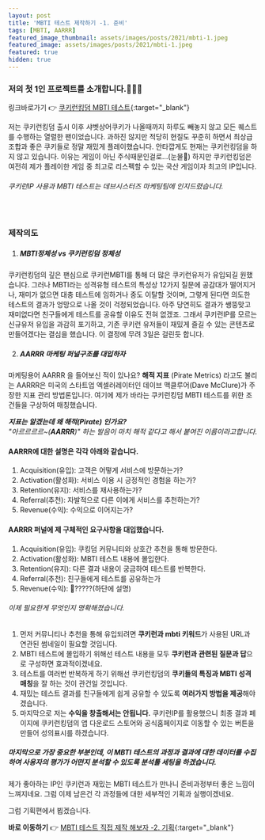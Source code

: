 ```yaml
---
layout: post
title: 'MBTI 테스트 제작하기 -1. 준비'
tags: [MBTI, AARRR]
featured_image_thumbnail: assets/images/posts/2021/mbti-1.jpeg
featured_image: assets/images/posts/2021/mbti-1.jpeg
featured: true
hidden: true
---
```



### 저의 첫 1인 프로젝트를 소개합니다.👏👏👏

링크바로가기 👉  [쿠키런킹덤 MBTI 테스트](http://cookierun-mbti.site){:target="_blank"}



저는 쿠키런킹덤 출시 이후 샤벳상어쿠키가 나올때까지 하루도 빼놓지 않고 모든 퀘스트를 수행하는 열렬한 팬이었습니다. 과하진 않지만 적당히 현질도 꾸준히 하면서 최상급 조합과 좋은 쿠키들로 정말 재밌게 플레이했습니다. 안타깝게도 현재는 쿠키런킹덤을 하지 않고 있습니다. 이유는 게임이 아닌 주식때문인걸로...(눈물🥲) 하지만 쿠키런킹덤은 여전히 제가 플레이한 게임 중 최고로 리스펙할 수 있는 국산 게임이자 최고의 IP입니다.

###### 쿠키런IP 사용과 MBTI 테스트는 데브시스터즈 마케팅팀에 인지드렸습니다.


<br>


### 제작의도
1. ##### MBTI정체성 vs 쿠키런킹덤 정체성
쿠키런킹덤의 깊은 팬심으로 쿠키런MBTI를 통해 더 많은 쿠키런유저가 유입되길 원했습니다. 그러나 MBTI라는 성격유형 테스트의 특성상 12가지 질문에 공감대가 떨어지거나, 재미가 없으면 대충 테스트에 임하거나 중도 이탈할 것이며, 그렇게 된다면 의도한 테스트의 결과가 엉망으로 나올 것이 걱정되었습니다. 아주 당연히도 결과가 쌩뚱맞고 재미없다면 친구들에게 테스트를 공유할 이유도 전혀 없겠죠. 그래서 쿠키런IP를 모르는 신규유저 유입을 과감히 포기하고, 기존 쿠키런 유저들이 재밌게 즐길 수 있는 콘텐츠로 만들어겠다는 결심을 했습니다. 이 결정에 무려 3일은 걸린듯 합니다.

2. ##### AARRR 마케팅 퍼널구조를 대입하자
마케팅용어 AARRR 을 들어보신 적이 있나요? **해적 지표** (Pirate Metrics) 라고도 불리는 AARRR은 미국의 스타트업 엑셀러레이터인 데이브 맥클루어(Dave McClure)가 주장한 지표 관리 방법론입니다. 여기에 제가 바라는 쿠키런킹덤 MBTI 테스트를 위한 조건들을 구상하여 매칭했습니다.

<cite>**지표는 알겠는데 왜 해적(Pirate) 인가요?**</cite><br>
<cite>"아르르르르~(**AARRR**)" 하는 발음이 마치 해적 같다고 해서 붙여진 이름이라고합니다.</cite>


#### AARRR에 대한 설명은 각각 아래와 같습니다.
1. Acquisition(유입): 고객은 어떻게 서비스에 방문하는가?
2. Activation(활성화): 서비스 이용 시 긍정적인 경험을 하는가?
3. Retention(유지): 서비스를 재사용하는가?
4. Referral(추천): 자발적으로 다른 이에게 서비스를 추천하는가?
5. Revenue(수익): 수익으로 이어지는가?


#### AARRR 퍼널에 제 구체적인 요구사항을 대입했습니다.
1. Acquisition(유입): 쿠킹덤 커뮤니티와 상호간 추천을 통해 방문한다.
2. Activation(활성화): MBTI 테스트 내용에 몰입한다.
3. Retention(유지): 다른 결과 내용이 궁금하여 테스트를 반복한다.
4. Referral(추천): 친구들에게 테스트를 공유하는가
5. Revenue(수익): 🧐?????(하단에 설명)

###### 이제 필요한게 무엇인지 명확해졌습니다.

1. 먼저 커뮤니티나 추천을 통해 유입되려면 **쿠키런과 mbti 키워드**가 사용된 URL과 연관된 썸네일이 필요할 것입니다.
2. MBTI 테스트에 몰입하기 위해선 테스트 내용을 모두 **쿠키런과 관련된 질문과 답**으로 구성하면 효과적이겠네요.
3. 테스트를 여러번 반복하게 하기 위해선 쿠키런킹덤의 **쿠키들의 특징과 MBTI 성격 매칭**을 잘 하는 것이 관건일 것입니다.
4. 재밌는 테스트 결과를 친구들에게 쉽게 공유할 수 있도록 **여러가지 방법을 제공**해야겠습니다.
5. 마지막으로 저는 **수익을 창출해서는 안됩니다.** 쿠키런IP를 활용했으니 최종 결과 페이지에 쿠키런킹덤의 앱 다운로드 스토어와 공식홈페이지로 이동할 수 있는 버튼을 만들어 성의표시를 하겠습니다.

##### 마지막으로 가장 중요한 부분인데, 이 MBTI 테스트의 과정과 결과에 대한 데이터를 수집하여 사용자의 평가가 어떤지 분석할 수 있도록 분석툴 세팅을 하겠습니다.

제가 좋아하는 IP인 쿠키런과 재밌는 MBTI 테스트가 만나니 준비과정부터 좋은 느낌이 느껴지네요. 그럼 이제 남은건 각 과정들에 대한 세부적인 기획과 실행이겠네요.



그럼 기획편에서 뵙겠습니다.

**바로 이동하기** 👉  [MBTI 테스트 직접 제작 해보자 -2. 기획](https://hongtani.com/MBTI-test-2){:target="_blank"}
